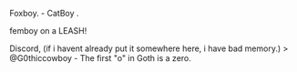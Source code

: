 Foxboy. - CatBoy .

femboy on a LEASH!

Discord, (if i havent already put it somewhere here, i have bad memory.) > @G0thiccowboy - The first "o" in Goth is a zero.
